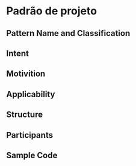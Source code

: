 # Padrão de projeto

## Pattern Name and Classification

## Intent

## Motivition

## Applicability

## Structure

## Participants

## Sample Code
